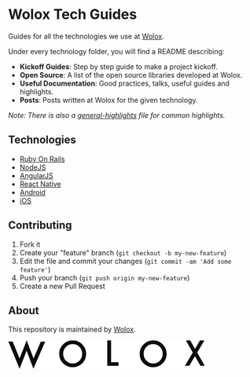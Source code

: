 # Wolox Tech Guides

Guides for all the technologies we use at [Wolox](http://wolox.com.ar).

Under every technology folder, you will find a README describing:

- **Kickoff Guides**: Step by step guide to make a project kickoff.
- **Open Source**: A list of the open source libraries developed at Wolox.
- **Useful Documentation**: Good practices, talks, useful guides and highlights.
- **Posts**: Posts written at Wolox for the given technology.

*Note: There is also a [general-highlights](general-highlights.md) file for common highlights.*

## Technologies

- [Ruby On Rails](./RubyOnRails/README.md)
- [NodeJS](./NodeJS/README.md)
- [AngularJS](./Frontend/README.md)
- [React Native](./ReactNative/README.md)
- [Android](./Android/README.md)
- [iOS](./iOS/README.md)

## Contributing

1. Fork it
2. Create your "feature" branch (`git checkout -b my-new-feature`)
3. Edit the file and commit your changes (`git commit -am 'Add some feature'`)
7. Push your branch (`git push origin my-new-feature`)
8. Create a new Pull Request

## About

This repository is maintained by [Wolox](http://www.wolox.com.ar).

![Wolox](https://raw.githubusercontent.com/Wolox/press-kit/master/logos/logo_banner.png)
